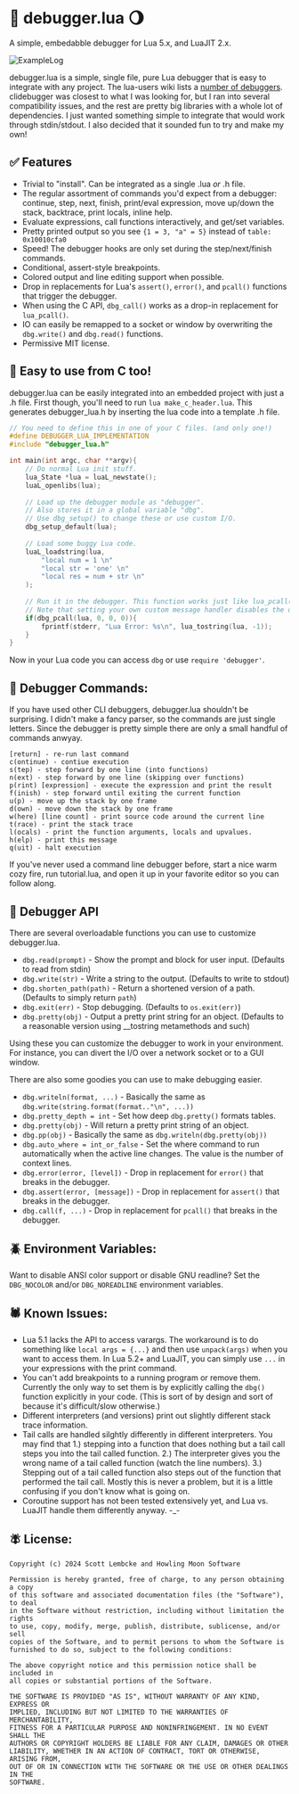 🐞 debugger.lua 🌖
=

A simple, embedabble debugger for Lua 5.x, and LuaJIT 2.x.

![ExampleLog](https://raw.githubusercontent.com/slembcke/debugger.lua/ec29cc13224750d109383c949950d7cafd6fcbdf/debugger_lua.png)

debugger.lua is a simple, single file, pure Lua debugger that is easy to integrate with any project. The lua-users wiki lists a [number of debuggers](http://lua-users.org/wiki/DebuggingLuaCode). clidebugger was closest to what I was looking for, but I ran into several compatibility issues, and the rest are pretty big libraries with a whole lot of dependencies. I just wanted something simple to integrate that would work through stdin/stdout. I also decided that it sounded fun to try and make my own!

✅ Features
-

- Trivial to "install". Can be integrated as a single .lua _or_ .h file.
- The regular assortment of commands you'd expect from a debugger: continue, step, next, finish, print/eval expression, move up/down the stack, backtrace, print locals, inline help.
- Evaluate expressions, call functions interactively, and get/set variables.
- Pretty printed output so you see `{1 = 3, "a" = 5}` instead of `table: 0x10010cfa0`
- Speed! The debugger hooks are only set during the step/next/finish commands.
- Conditional, assert-style breakpoints.
- Colored output and line editing support when possible.
- Drop in replacements for Lua's `assert()`, `error()`, and `pcall()` functions that trigger the debugger.
- When using the C API, `dbg_call()` works as a drop-in replacement for `lua_pcall()`.
- IO can easily be remapped to a socket or window by overwriting the `dbg.write()` and `dbg.read()` functions.
- Permissive MIT license.

🙌 Easy to use from C too!
-

debugger.lua can be easily integrated into an embedded project with just a .h file. First though, you'll need to run `lua make_c_header.lua`. This generates debugger_lua.h by inserting the lua code into a template .h file.

```c
// You need to define this in one of your C files. (and only one!)
#define DEBUGGER_LUA_IMPLEMENTATION
#include "debugger_lua.h"

int main(int argc, char **argv){
	// Do normal Lua init stuff.
	lua_State *lua = luaL_newstate();
	luaL_openlibs(lua);
	
	// Load up the debugger module as "debugger".
	// Also stores it in a global variable "dbg".
	// Use dbg_setup() to change these or use custom I/O.
	dbg_setup_default(lua);
	
	// Load some buggy Lua code.
	luaL_loadstring(lua,
		"local num = 1 \n"
		"local str = 'one' \n"
		"local res = num + str \n"
	);
	
	// Run it in the debugger. This function works just like lua_pcall() otherwise.
	// Note that setting your own custom message handler disables the debugger.
	if(dbg_pcall(lua, 0, 0, 0)){
		fprintf(stderr, "Lua Error: %s\n", lua_tostring(lua, -1));
	}
}
```

Now in your Lua code you can access `dbg` or use `require 'debugger'`.

🐝 Debugger Commands:
-

If you have used other CLI debuggers, debugger.lua shouldn't be surprising. I didn't make a fancy parser, so the commands are just single letters. Since the debugger is pretty simple there are only a small handful of commands anwyay.

	[return] - re-run last command
	c(ontinue) - contiue execution
	s(tep) - step forward by one line (into functions)
	n(ext) - step forward by one line (skipping over functions)
	p(rint) [expression] - execute the expression and print the result
	f(inish) - step forward until exiting the current function
	u(p) - move up the stack by one frame
	d(own) - move down the stack by one frame
	w(here) [line count] - print source code around the current line
	t(race) - print the stack trace
	l(ocals) - print the function arguments, locals and upvalues.
	h(elp) - print this message
	q(uit) - halt execution

If you've never used a command line debugger before, start a nice warm cozy fire, run tutorial.lua, and open it up in your favorite editor so you can follow along.

🦋 Debugger API
-

There are several overloadable functions you can use to customize debugger.lua.
* `dbg.read(prompt)` - Show the prompt and block for user input. (Defaults to read from stdin)
* `dbg.write(str)` - Write a string to the output. (Defaults to write to stdout)
* `dbg.shorten_path(path)` - Return a shortened version of a path. (Defaults to simply return `path`)
* `dbg.exit(err)` - Stop debugging. (Defaults to `os.exit(err)`)
* `dbg.pretty(obj)` - Output a pretty print string for an object. (Defaults to a reasonable version using __tostring metamethods and such)

Using these you can customize the debugger to work in your environment. For instance, you can divert the I/O over a network socket or to a GUI window.

There are also some goodies you can use to make debugging easier.
* `dbg.writeln(format, ...)` - Basically the same as `dbg.write(string.format(format.."\n", ...))`
* `dbg.pretty_depth = int` - Set how deep `dbg.pretty()` formats tables.
* `dbg.pretty(obj)` - Will return a pretty print string of an object.
* `dbg.pp(obj)` - Basically the same as `dbg.writeln(dbg.pretty(obj))`
* `dbg.auto_where = int_or_false` - Set the where command to run automatically when the active line changes. The value is the number of context lines.
* `dbg.error(error, [level])` - Drop in replacement for `error()` that breaks in the debugger.
* `dbg.assert(error, [message])` - Drop in replacement for `assert()` that breaks in the debugger.
* `dbg.call(f, ...)` - Drop in replacement for `pcall()` that breaks in the debugger.

🪲 Environment Variables:
-

Want to disable ANSI color support or disable GNU readline? Set the `DBG_NOCOLOR` and/or `DBG_NOREADLINE` environment variables.

🕷️ Known Issues:
-

- Lua 5.1 lacks the API to access varargs. The workaround is to do something like `local args = {...}` and then use `unpack(args)` when you want to access them. In Lua 5.2+ and LuaJIT, you can simply use `...` in your expressions with the print command.
- You can't add breakpoints to a running program or remove them. Currently the only way to set them is by explicitly calling the `dbg()` function explicitly in your code. (This is sort of by design and sort of because it's difficult/slow otherwise.)
- Different interpreters (and versions) print out slightly different stack trace information.
- Tail calls are handled silghtly differently in different interpreters. You may find that 1.) stepping into a function that does nothing but a tail call steps you into the tail called function. 2.) The interpreter gives you the wrong name of a tail called function (watch the line numbers). 3.) Stepping out of a tail called function also steps out of the function that performed the tail call. Mostly this is never a problem, but it is a little confusing if you don't know what is going on.
- Coroutine support has not been tested extensively yet, and Lua vs. LuaJIT handle them differently anyway. -_-

🪰 License:
-

	Copyright (c) 2024 Scott Lembcke and Howling Moon Software
	
	Permission is hereby granted, free of charge, to any person obtaining a copy
	of this software and associated documentation files (the "Software"), to deal
	in the Software without restriction, including without limitation the rights
	to use, copy, modify, merge, publish, distribute, sublicense, and/or sell
	copies of the Software, and to permit persons to whom the Software is
	furnished to do so, subject to the following conditions:
	
	The above copyright notice and this permission notice shall be included in
	all copies or substantial portions of the Software.
	
	THE SOFTWARE IS PROVIDED "AS IS", WITHOUT WARRANTY OF ANY KIND, EXPRESS OR
	IMPLIED, INCLUDING BUT NOT LIMITED TO THE WARRANTIES OF MERCHANTABILITY,
	FITNESS FOR A PARTICULAR PURPOSE AND NONINFRINGEMENT. IN NO EVENT SHALL THE
	AUTHORS OR COPYRIGHT HOLDERS BE LIABLE FOR ANY CLAIM, DAMAGES OR OTHER
	LIABILITY, WHETHER IN AN ACTION OF CONTRACT, TORT OR OTHERWISE, ARISING FROM,
	OUT OF OR IN CONNECTION WITH THE SOFTWARE OR THE USE OR OTHER DEALINGS IN THE
	SOFTWARE.
